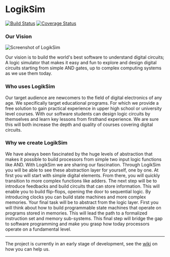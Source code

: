LogikSim
========
[![Build Status](https://travis-ci.org/LogikSim/LogikSim.svg?branch=master)](https://travis-ci.org/LogikSim/LogikSim) [![Coverage Status](https://coveralls.io/repos/LogikSim/LogikSim/badge.png)](https://coveralls.io/r/LogikSim/LogikSim)

### Our Vision ###

![Screenshot of LogikSim](https://raw.githubusercontent.com/LogikSim/LogikSim/master/media/LogikSim.png)

Our vision is to build the world's best software to understand digital 
circuits; A logic simulator that makes it easy and fun to explore and 
design digital circuits starting from simple AND gates, up to complex 
computing systems as we use them today.

### Who uses LogikSim ###

Our target audience are newcomers to the field of digital electronics 
of any age. We specifically target educational programs. For which 
we provide a free solution to gain practical experience in upper 
high school or university level courses. With our software students 
can design logic circuits by themselves and learn key lessons 
from firsthand experience. We are sure this will both increase the 
depth and quality of courses covering digital circuits. 

### Why we create LogikSim ###

We have always been fascinated by the huge levels of abstraction that 
makes it possible to build processors from simple two input logic 
functions like AND. With LogikSim we are sharing our fascination. 
Through LogikSim you will be able to see these abstraction layer for 
yourself, one by one. At first you will start with simple digital elements. 
From there, you will quickly transition to more complex functions like 
adders. The next step will be to introduce feedbacks and build circuits 
that can store information. This will enable you to build flip-flops, 
opening the door to sequential logic. By introducing clocks you can build 
state machines and more complex memories. Your final task will be to 
abstract from the logic layer. First you will think about how to build 
programmable state machines that operate on programs stored in memories.
This will lead the path to a formalized instruction set and memory 
sub-systems. This final step will bridge the gap to software programming
and make you grasp how today processors operate on a fundamental level.

---

The project is currently in an early stage of development, see the 
[wiki](https://github.com/LogikSim/LogikSim/wiki/Development) 
on how you can help us.
